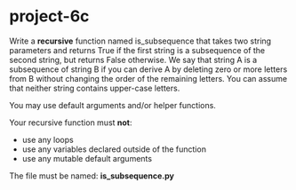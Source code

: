 # project-6c

Write a **recursive** function named is_subsequence that takes two string parameters and returns True if the first string is a subsequence of the second string, but returns False otherwise.  We say that string A is a subsequence of string B if you can derive A by deleting zero or more letters from B without changing the order of the remaining letters.  You can assume that neither string contains upper-case letters.

You may use default arguments and/or helper functions.

Your recursive function must **not**:
* use any loops
* use any variables declared outside of the function
* use any mutable default arguments

The file must be named: **is_subsequence.py**
